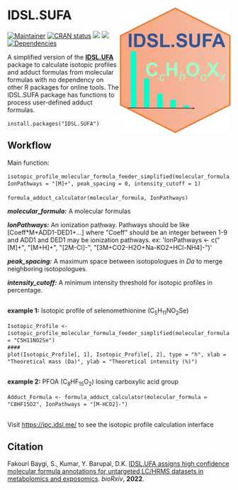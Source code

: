 # IDSL.SUFA<img src='SUFA_educational_files/Figures/IDSL.SUFA-logo.png' width="250px" align="right" />

<!-- badges: start -->
[![Maintainer](https://img.shields.io/badge/maintainer-Sadjad_Fakouri_Baygi-blue)](https://github.com/sajfb)
[![CRAN status](https://www.r-pkg.org/badges/version/IDSL.SUFA)](https://cran.r-project.org/package=IDSL.SUFA)
![](http://cranlogs.r-pkg.org/badges/IDSL.SUFA?color=orange)
![](http://cranlogs.r-pkg.org/badges/grand-total/IDSL.SUFA?color=brightgreen)
[![Dependencies](https://tinyverse.netlify.com/badge/IDSL.SUFA)](https://cran.r-project.org/package=IDSL.SUFA)
<!-- badges: end -->

A simplified version of the [**IDSL.UFA**](https://github.com/idslme/IDSL.UFA) package to calculate isotopic profiles and adduct formulas from molecular formulas with no dependency on other R packages for online tools. The IDSL.SUFA package has functions to process user-defined adduct formulas.

	install.packages("IDSL.SUFA")

## Workflow
Main function:

	isotopic_profile_molecular_formula_feeder_simplified(molecular_formula,
	IonPathways = "[M]+", peak_spacing = 0, intensity_cutoff = 1)
	
	formula_adduct_calculator(molecular_formula, IonPathways)

***molecular_formula:*** A molecular formulas

***IonPathways:*** An ionization pathway. Pathways should be like [Coeff*M+ADD1-DED1+...] where "Coeff" should be an integer between 1-9 and ADD1 and DED1 may be ionization pathways. ex: 'IonPathways <- c("[M]+", "[M+H]+", "[2M-Cl]-", "[3M+CO2-H2O+Na-KO2+HCl-NH4]-")'

***peak_spacing:*** A maximum space between isotopologues in *Da* to merge neighboring isotopologues.

***intensity_cutoff:*** A minimum intensity threshold for isotopic profiles in percentage.

##
**example 1:** Isotopic profile of selenomethionine (C<sub>5</sub>H<sub>11</sub>NO<sub>2</sub>Se)

	Isotopic_Profile <- isotopic_profile_molecular_formula_feeder_simplified(molecular_formula = "C5H11NO2Se")
	####
	plot(Isotopic_Profile[, 1], Isotopic_Profile[, 2], type = "h", xlab = "Theoretical mass (Da)", ylab = "Theoretical intensity (%)")
##	
**example 2:** PFOA (C<sub>8</sub>HF<sub>15</sub>O<sub>2</sub>) losing carboxylic acid group
	
	Adduct_Formula <- formula_adduct_calculator(molecular_formula = "C8HF15O2", IonPathways = "[M-HCO2]-")

##
Visit https://ipc.idsl.me/ to see the isotopic profile calculation interface

## Citation
Fakouri Baygi, S., Kumar, Y. Barupal, D.K. [IDSL.UFA assigns high confidence molecular formula annotations for untargeted LC/HRMS datasets in metabolomics and exposomics](https://www.biorxiv.org/content/10.1101/2022.02.02.478834v2). *bioRxiv*, **2022**.

